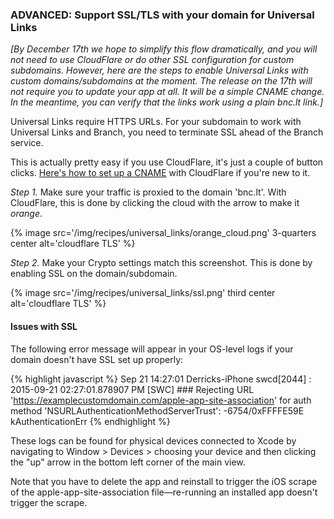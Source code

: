 ### ADVANCED: Support SSL/TLS with your domain for Universal Links

*[By December 17th we hope to simplify this flow dramatically, and you will not need to use CloudFlare or do other SSL configuration for custom subdomains. However, here are the steps to enable Universal Links with custom domains/subdomains at the moment. The release on the 17th will not require you to update your app at all. It will be a simple CNAME change. In the meantime, you can verify that the links work using a plain bnc.lt link.]*

Universal Links require HTTPS URLs. For your subdomain to work with Universal Links and Branch, you need to terminate SSL ahead of the Branch service.

This is actually pretty easy if you use CloudFlare, it's just a couple of button clicks. [Here's how to set up a CNAME](https://support.cloudflare.com/hc/en-us/articles/200169046-How-do-I-add-a-CNAME-record-) with CloudFlare if you're new to it. 

 _Step 1._ Make sure your traffic is proxied to the domain 'bnc.lt'. With CloudFlare, this is done by clicking the cloud with the arrow to make it _orange_.

{% image src='/img/recipes/universal_links/orange_cloud.png' 3-quarters center alt='cloudflare TLS' %}

 _Step 2._ Make your Crypto settings match this screenshot. This is done by enabling SSL on the domain/subdomain.

{% image src='/img/recipes/universal_links/ssl.png' third center alt='cloudflare TLS' %}

#### Issues with SSL 

The following error message will appear in your OS-level logs if your domain doesn't have SSL set up properly:

{% highlight javascript %}
Sep 21 14:27:01 Derricks-iPhone swcd[2044] <Notice>: 2015-09-21 02:27:01.878907 PM [SWC] ### Rejecting URL 'https://examplecustomdomain.com/apple-app-site-association' for auth method 'NSURLAuthenticationMethodServerTrust': -6754/0xFFFFE59E kAuthenticationErr
{% endhighlight %}

These logs can be found for physical devices connected to Xcode by navigating to Window > Devices > choosing your device and then clicking the "up" arrow in the bottom left corner of the main view.

Note that you have to delete the app and reinstall to trigger the iOS scrape of the apple-app-site-association file—re-running an installed app doesn't trigger the scrape.